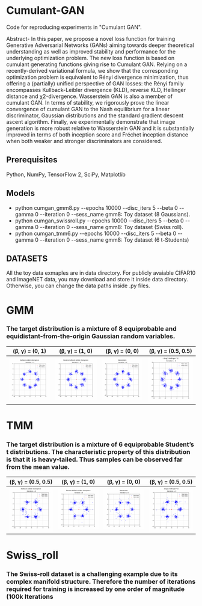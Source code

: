 # Cumulant-GAN
Code for reproducing experiments in "Cumulant GAN".

Abstract- In this paper, we propose a novel loss function for training Generative Adversarial Networks (GANs) aiming towards deeper theoretical understanding as well as improved stability and performance for the underlying optimization problem. The new loss function is based on cumulant generating functions giving rise to Cumulant GAN. Relying on a recently-derived variational formula, we show that the corresponding optimization problem is equivalent to Rényi divergence minimization, thus offering a (partially) unified perspective of GAN losses: the Rényi family encompasses Kullback-Leibler divergence (KLD), reverse KLD, Hellinger distance and χ2-divergence. Wasserstein GAN is also a member of cumulant GAN. In terms of stability, we rigorously prove the linear convergence of cumulant GAN to the Nash equilibrium for a linear discriminator, Gaussian distributions and the standard gradient descent ascent algorithm. Finally, we experimentally demonstrate that image generation is more robust relative to Wasserstein GAN and it is substantially improved in terms of both inception score and Fréchet inception distance when both weaker and stronger discriminators are considered.

## Prerequisites
Python, NumPy, TensorFlow 2, SciPy, Matplotlib

## Models

* python cumgan_gmm8.py --epochs 10000 --disc_iters 5 --beta 0 --gamma 0 --iteration 0 --sess_name gmm8: Toy dataset (8 Gaussians).
* python cumgan_swissroll.py --epochs 10000 --disc_iters 5 --beta 0 --gamma 0 --iteration 0 --sess_name gmm8: Toy dataset (Swiss roll).
* python cumgan_tmm6.py --epochs 10000 --disc_iters 5 --beta 0 --gamma 0 --iteration 0 --sess_name gmm8: Toy dataset (6 t-Students)

## DATASETS

All the toy data exmaples are in data directory. For publicly avaiable CIFAR10 and ImageNET data, you may download and store it inside data directory. Otherwise, you can change the data paths inside .py files.

# GMM
### The target distribution is a mixture of 8 equiprobable and equidistant-from-the-origin Gaussian random variables.

(β, γ) = (0, 1)            |(β, γ) = (1, 0)            |(β, γ) = (0, 0)                   |(β, γ) = (0.5, 0.5)
:-------------------------:|:-------------------------:|:--------------------------------:|:-------------------------------:
![Alt-txt](KLD_2_dots.gif) |![Alt-txt](rKLD_3_dots.gif)|![Alt-txt](Wasserstein_3_dots.gif)|![Alt-txt](Hellinger_1_dots.gif)


# TMM
### The target distribution is a mixture of 6 equiprobable Student’s t distributions. The characteristic property of this distribution is that it is heavy-tailed. Thus samples can be observed far from the mean value.

 (β, γ) = (0.5, 0.5)           |  (β, γ) = (1, 0)             |   (β, γ) = (0, 0)                |  (β, γ) = (0.5, 0.5)
:-----------------------------:|:----------------------------:|:--------------------------------:|:--------------------------:
![Alt-txt](KLD_tmm6.gif)       |![Alt-txt](rKLD_tmm6.gif)     |![Alt-txt](Wasserstein_tmm6.gif) |![Alt-txt](Hellinger_tmm6.gif)

# Swiss_roll
### The Swiss-roll dataset is a challenging example due to its complex manifold structure. Therefore the number of iterations required for training is increased by one order of magnitude (100k Iterations


















